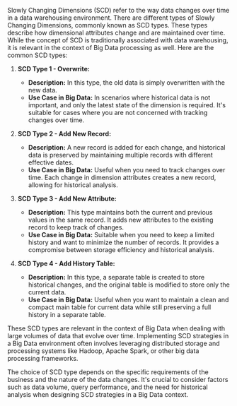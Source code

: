 Slowly Changing Dimensions (SCD) refer to the way data changes over time in a data warehousing environment. There are different types of Slowly Changing Dimensions, commonly known as SCD types. These types describe how dimensional attributes change and are maintained over time. While the concept of SCD is traditionally associated with data warehousing, it is relevant in the context of Big Data processing as well. Here are the common SCD types:

1. **SCD Type 1 - Overwrite:**
   - **Description:** In this type, the old data is simply overwritten with the new data.
   - **Use Case in Big Data:** In scenarios where historical data is not important, and only the latest state of the dimension is required. It's suitable for cases where you are not concerned with tracking changes over time.

2. **SCD Type 2 - Add New Record:**
   - **Description:** A new record is added for each change, and historical data is preserved by maintaining multiple records with different effective dates.
   - **Use Case in Big Data:** Useful when you need to track changes over time. Each change in dimension attributes creates a new record, allowing for historical analysis.

3. **SCD Type 3 - Add New Attribute:**
   - **Description:** This type maintains both the current and previous values in the same record. It adds new attributes to the existing record to keep track of changes.
   - **Use Case in Big Data:** Suitable when you need to keep a limited history and want to minimize the number of records. It provides a compromise between storage efficiency and historical analysis.

4. **SCD Type 4 - Add History Table:**
   - **Description:** In this type, a separate table is created to store historical changes, and the original table is modified to store only the current data.
   - **Use Case in Big Data:** Useful when you want to maintain a clean and compact main table for current data while still preserving a full history in a separate table.

These SCD types are relevant in the context of Big Data when dealing with large volumes of data that evolve over time. Implementing SCD strategies in a Big Data environment often involves leveraging distributed storage and processing systems like Hadoop, Apache Spark, or other big data processing frameworks.

The choice of SCD type depends on the specific requirements of the business and the nature of the data changes. It's crucial to consider factors such as data volume, query performance, and the need for historical analysis when designing SCD strategies in a Big Data context.